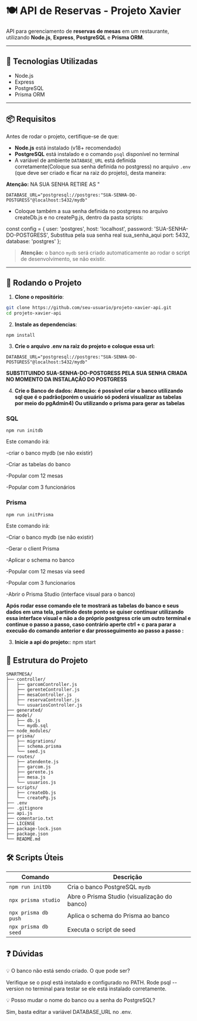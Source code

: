 # 🍽️ API de Reservas - Projeto Xavier

API para gerenciamento de **reservas de mesas** em um restaurante, utilizando **Node.js**, **Express**, **PostgreSQL** e **Prisma ORM**.

---

## 🚀 Tecnologias Utilizadas

- Node.js
- Express
- PostgreSQL
- Prisma ORM

---

## 📦 Requisitos

Antes de rodar o projeto, certifique-se de que:

- **Node.js** está instalado (v18+ recomendado)
- **PostgreSQL** está instalado e o comando `psql` disponível no terminal
- A variável de ambiente `DATABASE_URL` está definida corretamente(Coloque sua senha definida no postgress) no arquivo `.env` (que deve ser criado e ficar na raiz do projeto), desta maneira:

**Atenção:** NA SUA SENHA RETIRE AS "
```
DATABASE_URL="postgresql://postgres:"SUA-SENHA-DO-POSTGRESS"@localhost:5432/mydb" 
```
- Coloque também a sua senha definida no postgress no arquivo createDb.js e no createPg.js, dentro da pasta scripts:

const config = {
  user: 'postgres',
  host: 'localhost',
  password: 'SUA-SENHA-DO-POSTGRESS',  Substitua pela sua senha real sua_senha_aqui
  port: 5432,
  database: 'postgres'
};

> **Atenção:** o banco `mydb` será criado automaticamente ao rodar o script de desenvolvimento, se não existir.

---

## 🧪 Rodando o Projeto

1. **Clone o repositório**:

```bash
git clone https://github.com/seu-usuario/projeto-xavier-api.git
cd projeto-xavier-api
```

2. **Instale as dependencias**:
```
npm install
```

3.   **Crie o arquivo .env na raiz do projeto e coloque essa url:**
```
DATABASE_URL="postgresql://postgres:"SUA-SENHA-DO-POSTGRESS"@localhost:5432/mydb" 
```
**SUBSTITUINDO SUA-SENHA-DO-POSTGRESS PELA SUA SENHA CRIADA NO MOMENTO DA INSTALAÇÃO DO POSTGRESS**

4. **Crie o Banco de dados:**
**Atenção: é possível criar o banco utilizando sql que é o padrão(porém o usuário só poderá visualizar as tabelas por meio do pgAdmin4) Ou utilizando o prisma para gerar as tabelas**

### SQL
```
npm run initdb
```
Este comando irá:

-criar o banco mydb (se não existir)

-Criar as tabelas do banco

-Popular com 12 mesas

-Popular com 3 funcionários

### Prisma
```
npm run initPrisma
```

Este comando irá:

-Criar o banco mydb (se não existir)

-Gerar o client Prisma

-Aplicar o schema no banco

-Popular com 12 mesas via seed

-Popular com 3 funcionarios

-Abrir o Prisma Studio (interface visual para o banco)

 **Após rodar esse comando ele te mostrará as tabelas do banco e seus dados em uma tela, partindo deste ponto se quiser continuar utilizando essa interface visual e não a do próprio postgress crie um outro terminal e continue o passo a passo, caso contrário aperte ctrl + c para parar a execuão do comando anterior e dar prosseguimento ao passo a passo :**

3. **Inicie a api do projeto:**:
npm start


## 🧪 Estrutura do Projeto
```
SMARTMESA/
├── controller/
│   ├── garcomController.js
│   ├── gerenteController.js
│   ├── mesaController.js
│   ├── reservaController.js
│   └── usuariosController.js
├── generated/
├── model/
│   ├── db.js
│   └── mydb.sql
├── node_modules/
├── prisma/
│   ├── migrations/
│   ├── schema.prisma
│   └── seed.js
├── routes/
│   ├── atendente.js
│   ├── garcom.js
│   ├── gerente.js
│   ├── mesa.js
│   └── usuarios.js
├── scripts/
│   ├── createDb.js
│   └── createPg.js
├── .env
├── .gitignore
├── api.js
├── comentario.txt
├── LICENSE
├── package-lock.json
├── package.json
└── README.md
```


## 🛠 Scripts Úteis
| Comando              | Descrição                                                 |
| -------------------- | --------------------------------------------------------- |
| `npm run initDb`     | Cria o banco PostgreSQL `mydb`                            |
| `npx prisma studio`  | Abre o Prisma Studio (visualização do banco)              |
| `npx prisma db push` | Aplica o schema do Prisma ao banco                        |
| `npx prisma db seed` | Executa o script de seed                                  |


## ❓ Dúvidas 
💡 O banco não está sendo criado. O que pode ser?

Verifique se o psql está instalado e configurado no PATH. Rode psql --version no terminal para testar se ele está instalado corretamente.

💡 Posso mudar o nome do banco ou a senha do PostgreSQL?

Sim, basta editar a variável DATABASE_URL no .env.

